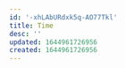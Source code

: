 ```yaml
---
id: '-xhLAbURdxk5q-AO77Tkl'
title: Time
desc: ''
updated: 1644961726956
created: 1644961726956
---
```


